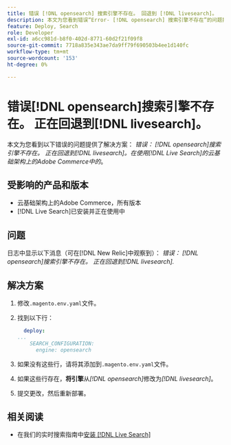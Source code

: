 ```yaml
---
title: 错误 [!DNL opensearch] 搜索引擎不存在。 回退到 [!DNL livesearch]。
description: 本文为您看到错误“Error- [!DNL opensearch] 搜索引擎不存在”的问题提供了解决方案。 回退到 [!DNL livesearch].'，在Adobe Commerce on cloud infrastructure中。
feature: Deploy, Search
role: Developer
exl-id: a6cc981d-b8f0-402d-8771-60d2f21f09f8
source-git-commit: 7718a835e343ae7da9ff79f690503b4ee1d140fc
workflow-type: tm+mt
source-wordcount: '153'
ht-degree: 0%

---
```


# 错误[!DNL opensearch]搜索引擎不存在。 正在回退到[!DNL livesearch]。

本文为您看到以下错误的问题提供了解决方案： *错误： [!DNL opensearch]搜索引擎不存在。 正在回退到[!DNL livesearch]。在使用[!DNL Live Search]的云基础架构上的Adobe Commerce中的*。

## 受影响的产品和版本

* 云基础架构上的Adobe Commerce，所有版本
* [!DNL Live Search]已安装并正在使用中

## 问题

日志中显示以下消息（可在[!DNL New Relic]中观察到）：
*错误： [!DNL opensearch]搜索引擎不存在。 正在回退到[!DNL livesearch].*

## 解决方案

1. 修改`.magento.env.yaml`文件。
1. 找到以下行：

   ```yaml
     deploy:
   ...
       SEARCH_CONFIGURATION:
         engine: opensearch
   ```

1. 如果没有这些行，请将其添加到`.magento.env.yaml`文件。
1. 如果这些行存在，**将引擎**&#x200B;从&#x200B;*[!DNL opensearch]*&#x200B;修改为&#x200B;*[!DNL livesearch]*。
1. 提交更改，然后重新部署。

## 相关阅读

* 在我们的实时搜索指南中[安装 [!DNL Live Search]](https://experienceleague.adobe.com/docs/commerce-merchant-services/live-search/onboard/install.html?lang=zh-Hans)
